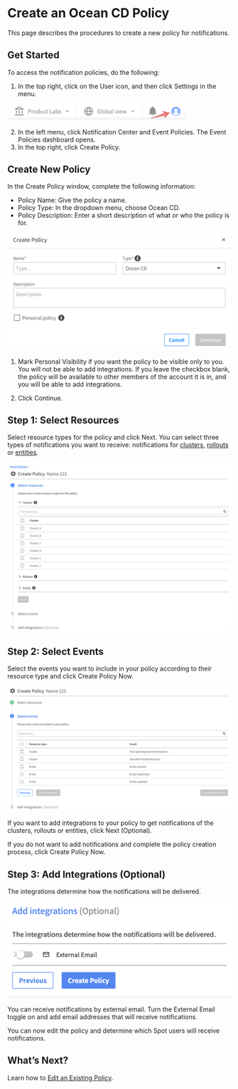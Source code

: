 # Create an Ocean CD Policy

This page describes the procedures to create a new policy for notifications.

## Get Started

To access the notification policies, do the following:

1. In the top right, click on the User icon, and then click Settings in the menu.

<img src="/administration/_media/create-security-policy-1.png" width="400" />

2. In the left menu, click Notification Center and Event Policies. The Event Policies dashboard opens.
3. In the top right, click Create Policy.

## Create New Policy

In the Create Policy window, complete the following information:

* Policy Name: Give the policy a name.
* Policy Type: In the dropdown menu, choose Ocean CD.
* Policy Description: Enter a short description of what or who the policy is for.

<img src="/administration/_media/notifications-ocean-cd-4.png" />

1. Mark Personal Visibility if you want the policy to be visible only to you. You will not be able to add integrations. If you leave the checkbox blank, the policy will be available to other members of the account it is in, and you will be able to add integrations.

2. Click Continue.

## Step 1: Select Resources

Select resource types for the policy and click Next. You can select three types of notifications you want to receive: notifications for [clusters](ocean-cd/tutorials/view-settings/?id=clusters), [rollouts](ocean-cd/tutorials/view-rollouts/) or [entities](ocean-cd/getting-started/rollout-entities/).  

<img src="/administration/_media/notifications-ocean-cd-1.png" />

## Step 2: Select Events

Select the events you want to include in your policy according to their resource type and click Create Policy Now.

<img src="/administration/_media/notifications-ocean-cd-2.png" />

If you want to add integrations to your policy to get notifications of the clusters, rollouts or entities, click Next (Optional).  

If you do not want to add notifications and complete the policy creation process, click Create Policy Now.    

## Step 3: Add Integrations (Optional)

The integrations determine how the notifications will be delivered.

<img src="/administration/_media/notifications-ocean-cd-3.png" />

You can receive notifications by external email. Turn the External Email toggle on and add email addresses that will receive notifications.

You can now edit the policy and determine which Spot users will receive notifications.

## What’s Next?

Learn how to [Edit an Existing Policy](administration/notification-center/edit-a-notification-policy). 
